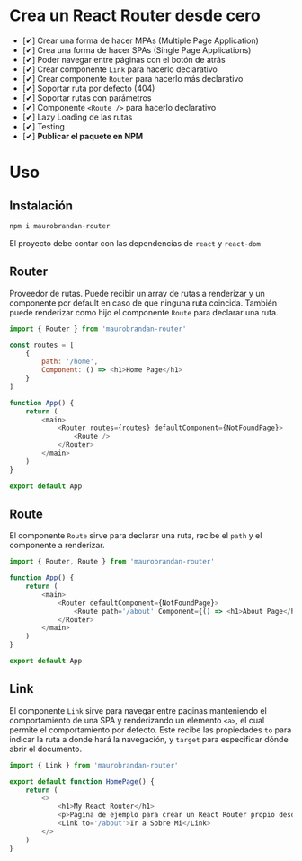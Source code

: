 # Crea un React Router desde cero

- [✔] Crear una forma de hacer MPAs (Multiple Page Application)
- [✔] Crea una forma de hacer SPAs (Single Page Applications)
- [✔] Poder navegar entre páginas con el botón de atrás
- [✔] Crear componente `Link` para hacerlo declarativo
- [✔] Crear componente `Router` para hacerlo más declarativo
- [✔] Soportar ruta por defecto (404)
- [✔] Soportar rutas con parámetros
- [✔] Componente `<Route />` para hacerlo declarativo
- [✔] Lazy Loading de las rutas
- [✔] Testing
- [✔] **Publicar el paquete en NPM**

# Uso

## Instalación

```bash
npm i maurobrandan-router
```

El proyecto debe contar con las dependencias de `react` y `react-dom`

## Router

Proveedor de rutas. Puede recibir un array de rutas a renderizar y un componente por default en caso de que ninguna ruta coincida.
También puede renderizar como hijo el componente `Route` para declarar una ruta.

```js
import { Router } from 'maurobrandan-router'

const routes = [
	{
		path: '/home',
		Component: () => <h1>Home Page</h1>
	}
]

function App() {
	return (
		<main>
			<Router routes={routes} defaultComponent={NotFoundPage}>
				<Route />
			</Router>
		</main>
	)
}

export default App
```

## Route

El componente `Route` sirve para declarar una ruta, recibe el `path` y el componente a renderizar.

```js
import { Router, Route } from 'maurobrandan-router'

function App() {
	return (
		<main>
			<Router defaultComponent={NotFoundPage}>
				<Route path='/about' Component={() => <h1>About Page</h1>} />
			</Router>
		</main>
	)
}

export default App
```

## Link

El componente `Link` sirve para navegar entre paginas manteniendo el comportamiento de una SPA y renderizando un elemento `<a>`, el cual permite el comportamiento por defecto.
Este recibe las propiedades `to` para indicar la ruta a donde hará la navegación, y `target` para especificar dónde abrir el documento.

```js
import { Link } from 'maurobrandan-router'

export default function HomePage() {
	return (
		<>
			<h1>My React Router</h1>
			<p>Pagina de ejemplo para crear un React Router propio desde cero</p>
			<Link to='/about'>Ir a Sobre Mi</Link>
		</>
	)
}
```
